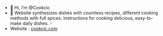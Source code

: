 - 👋 Hi, I’m @Cookcic
- 👀  Website synthesizes dishes with countless recipes, different cooking methods with full spices. Instructions for cooking delicious, easy-to-make daily dishes. - 
- Website : <a href="https://cookcic.com" >cookcic.com</a> 
<!---
Cookcic/Cookcic is a ✨ special ✨ repository because its `README.md` (this file) appears on your GitHub profile.
You can click the Preview link to take a look at your changes.
--->
